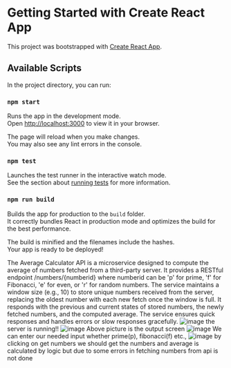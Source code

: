 # Getting Started with Create React App

This project was bootstrapped with [Create React App](https://github.com/facebook/create-react-app).

## Available Scripts

In the project directory, you can run:

### `npm start`

Runs the app in the development mode.\
Open [http://localhost:3000](http://localhost:3000) to view it in your browser.

The page will reload when you make changes.\
You may also see any lint errors in the console.

### `npm test`

Launches the test runner in the interactive watch mode.\
See the section about [running tests](https://facebook.github.io/create-react-app/docs/running-tests) for more information.

### `npm run build`

Builds the app for production to the `build` folder.\
It correctly bundles React in production mode and optimizes the build for the best performance.

The build is minified and the filenames include the hashes.\
Your app is ready to be deployed!

The Average Calculator API is a microservice designed to compute the average of numbers fetched from a third-party server. It provides a RESTful endpoint /numbers/{numberid} where numberid can be 'p' for prime, 'f' for Fibonacci, 'e' for even, or 'r' for random numbers. The service maintains a window size (e.g., 10) to store unique numbers received from the server, replacing the oldest number with each new fetch once the window is full. It responds with the previous and current states of stored numbers, the newly fetched numbers, and the computed average. The service ensures quick responses and handles errors or slow responses gracefully.
![image](https://github.com/user-attachments/assets/48491702-fd04-415b-8f78-6e2a0fde3433)
the server is running!!
![image](https://github.com/user-attachments/assets/df7b7827-b523-4586-9917-87b699217d8c)
Above picture is the output screen
![image](https://github.com/user-attachments/assets/3589a7b7-b8cd-4614-84ae-8ad6f933dcdf)
We can enter our needed input whether prime(p), fibonacci(f) etc.,
![image](https://github.com/user-attachments/assets/a117f8f3-2134-4ece-97ea-45bf8acb01c4)
by clicking on get numbers we should get the numbers and average is calculated by logic but due to some errors in fetching numbers from api is not done
